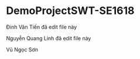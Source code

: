 # DemoProjectSWT-SE1618

Đinh Văn Tiến đã edit file này

Nguyễn Quang Linh đã edit file này

Vũ Ngọc Sơn 
